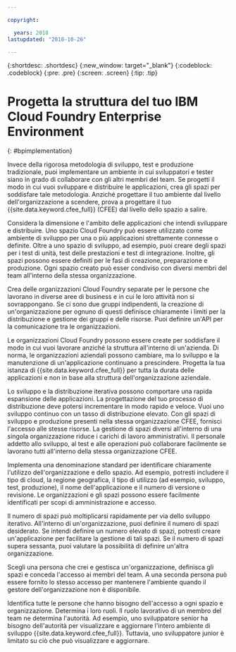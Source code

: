 ```yaml
---

copyright:

  years: 2018
lastupdated: "2018-10-26"

---
```


{:shortdesc: .shortdesc}
{:new_window: target="_blank"}
{:codeblock: .codeblock}
{:pre: .pre}
{:screen: .screen}
{:tip: .tip}

# Progetta la struttura del tuo IBM Cloud Foundry Enterprise Environment
{: #bpimplementation}

Invece della rigorosa metodologia di sviluppo, test e produzione tradizionale, puoi implementare un ambiente in cui sviluppatori e tester siano in grado di collaborare con gli altri membri del team. Se progetti il modo in cui vuoi sviluppare e distribuire le applicazioni, crea gli spazi per soddisfare tale metodologia. Anziché progettare il tuo ambiente dal livello dell'organizzazione a scendere, prova a progettare il tuo {{site.data.keyword.cfee_full}} (CFEE) dal livello dello spazio a salire.

Considera la dimensione e l'ambito delle applicazioni che intendi sviluppare e distribuire. Uno spazio Cloud Foundry può essere utilizzato come ambiente di sviluppo per una o più applicazioni strettamente connesse o definite. Oltre a uno spazio di sviluppo, ad esempio, puoi creare degli spazi per i test di unità, test delle prestazioni e test di integrazione. Inoltre, gli spazi possono essere definiti per le fasi di creazione, preparazione e produzione. Ogni spazio creato può esser condiviso con diversi membri del team all'interno della stessa organizzazione.

Crea delle organizzazioni Cloud Foundry separate per le persone che lavorano in diverse aree di business e in cui le loro attività non si sovrappongano. Se ci sono due gruppi indipendenti, la creazione di un'organizzazione per ognuno di questi definisce chiaramente i limiti per la distribuzione e gestione dei gruppi e delle risorse. Puoi definire un'API per la comunicazione tra le organizzazioni.

Le organizzazioni Cloud Foundry possono essere create per soddisfare il modo in cui vuoi lavorare anziché la struttura all'interno di un'azienda. Di norma, le organizzazioni aziendali possono cambiare, ma lo sviluppo e la manutenzione di un'applicazione continuano a prescindere. Progetta la tua istanza di {{site.data.keyword.cfee_full}} per tutta la durata delle applicazioni e non in base alla struttura dell'organizzazione aziendale.

Lo sviluppo e la distribuzione iterativa possono comportare una rapida espansione delle applicazioni. La progettazione del tuo processo di distribuzione deve potersi incrementare in modo rapido e veloce. Vuoi uno sviluppo continuo con un tasso di distribuzione elevato. Con gli spazi di sviluppo e produzione presenti nella stessa organizzazione CFEE, fornisci l'accesso alle stesse risorse. La gestione di spazi diversi all'interno di una singola organizzazione riduce i carichi di lavoro amministrativi. Il personale addetto allo sviluppo, al test e alle operazioni può collaborare facilmente se lavorano tutti all'interno della stessa organizzazione CFEE.

Implementa una denominazione standard per identificare chiaramente l'utilizzo dell'organizzazione e dello spazio. Ad esempio, potresti includere il tipo di cloud, la regione geografica, il tipo di utilizzo (ad esempio, sviluppo, test, produzione), il nome dell'applicazione e il numero di versione o revisione. Le organizzazioni e gli spazi possono essere facilmente identificati per scopi di amministrazione e accesso.  

Il numero di spazi può moltiplicarsi rapidamente per via dello sviluppo iterativo. All'interno di un'organizzazione, puoi definire il numero di spazi desiderato. Se intendi definire un numero elevato di spazi, potresti creare un'applicazione per facilitare la gestione di tali spazi. Se il numero di spazi supera sessanta, puoi valutare la possibilità di definire un'altra organizzazione.

Scegli una persona che crei e gestisca un'organizzazione, definisca gli spazi e conceda l'accesso ai membri del team. A una seconda persona può essere fornito lo stesso accesso per mantenere l'ambiente quando il gestore dell'organizzazione non è disponibile.  

Identifica tutte le persone che hanno bisogno dell'accesso a ogni spazio e organizzazione. Determina i loro ruoli. Il ruolo lavorativo di un membro del team ne determina l'autorità. Ad esempio, uno sviluppatore senior ha bisogno dell'autorità per visualizzare e aggiornare l'intero ambiente di sviluppo {{site.data.keyword.cfee_full}}. Tuttavia, uno sviluppatore junior è limitato su ciò che può visualizzare e aggiornare.
